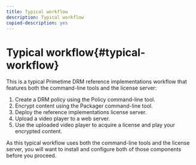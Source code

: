 ```yaml
---
title: Typical workflow
description: Typical workflow
copied-description: yes
---
```


# Typical workflow{#typical-workflow}

This is a typical Primetime DRM reference implementations workflow that features both the command-line tools and the license server:

1. Create a DRM policy using the Policy command-line tool. 
1. Encrypt content using the Packager command-line tool. 
1. Deploy the reference implementations license server. 
1. Upload a video player to a web server. 
1. Use the uploaded video player to acquire a license and play your encrypted content.

As this typical workflow uses both the command-line tools and the license server, you will want to install and configure both of those components before you proceed. 
